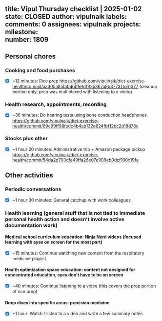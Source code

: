 title:	Vipul Thursday checklist | 2025-01-02
state:	CLOSED
author:	vipulnaik
labels:	
comments:	0
assignees:	vipulnaik
projects:	
milestone:	
number:	1809
--
## Personal chores

### Cooking and food purchases

- [x] ~12 minutes: Rice prep https://github.com/vipulnaik/diet-exercise-health/commit/aa305a85b4a94ffe1df925367a9b377311c61377 (cleanup portion only; prep was multiplexed with listening to a video)

### Health research, appointments, recording

- [x] ~30 minutes: Do hearing tests using bone conduction headphones https://github.com/vipulnaik/diet-exercise-health/commit/69c99ff98fedc4b4ab132e624fbf12bc2d18d78c

### Stocks plus other

- [x] ~1 hour 20 minutes: Administrative trip + Amazon package pickup https://github.com/vipulnaik/diet-exercise-health/commit/54da2d703dfa49ffa26e07e909eb0dcf100c19fa
## Other activities

### Periodic conversations

- [x] ~1 hour 30 minutes: General catchup with work colleagues

### Health learning (general stuff that is not tied to immediate personal health action and doesn't involve active documentation work)

#### Medical school curriculum education: Ninja Nerd videos (focused learning with eyes on screen for the most part)

- [x] ~15 minutes: Continue watching new content from the respiratory medicine playlist

#### Health optimization space education: content not designed for concentrated education, eyes don't have to be on screen

- [x] ~40 minutes: Continue listening to a video (this covers the prep portion of rice prep)

#### Deep dives into specific areas: precision medicine

- [x] ~1 hour: Watch / listen to a video and write a few summary notes
